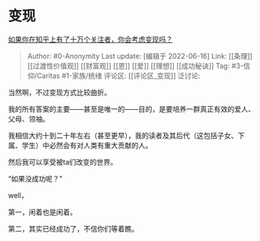 # 变现
[如果你在知乎上有了十万个关注者，你会考虑变现吗？](https://www.zhihu.com/question/41108386/answer/2531855553)

> Author: #0-Anonymity
> Last update: [编辑于 2022-06-16]
> Link: [[条理]] [[过渡性价值观]] [[财富观]] [[恩]] [[爱]] [[理想]] [[成功秘诀]]
> Tag: #3-信仰/Caritas #1-家族/统绪
> 评论区: [[评论区_变现]]
> 泛讨论:

当然啊，不过变现方式比较曲折。

我的所有答案的主要——甚至是唯一的——目的，是要培养一群真正有效的爱人、父母、领袖。

我相信大约十到二十年左右（甚至更早），我的读者及其后代（这包括子女、下属、学生）中必然会有对人类有重大贡献的人。

然后我可以享受被ta们改变的世界。

“如果没成功呢？”

well，

第一，闲着也是闲着。

第二，其实已经成功了，不信你们等着瞧。
